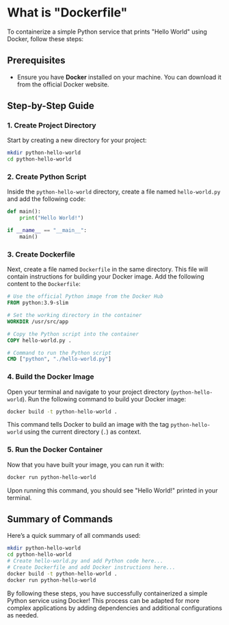 # What is "Dockerfile"

To containerize a simple Python service that prints "Hello World" using Docker, follow these steps:

## Prerequisites

- Ensure you have **Docker** installed on your machine. You can download it from the official Docker website.

## Step-by-Step Guide

### 1. Create Project Directory

Start by creating a new directory for your project:

```bash
mkdir python-hello-world
cd python-hello-world
```

### 2. Create Python Script

Inside the `python-hello-world` directory, create a file named `hello-world.py` and add the following code:

```python
def main():
    print("Hello World!")

if __name__ == "__main__":
    main()
```

### 3. Create Dockerfile

Next, create a file named `Dockerfile` in the same directory. This file will contain instructions for building your Docker image. Add the following content to the `Dockerfile`:

```dockerfile
# Use the official Python image from the Docker Hub
FROM python:3.9-slim

# Set the working directory in the container
WORKDIR /usr/src/app

# Copy the Python script into the container
COPY hello-world.py .

# Command to run the Python script
CMD ["python", "./hello-world.py"]
```

### 4. Build the Docker Image

Open your terminal and navigate to your project directory (`python-hello-world`). Run the following command to build your Docker image:

```bash
docker build -t python-hello-world .
```

This command tells Docker to build an image with the tag `python-hello-world` using the current directory (`.`) as context.

### 5. Run the Docker Container

Now that you have built your image, you can run it with:

```bash
docker run python-hello-world
```

Upon running this command, you should see "Hello World!" printed in your terminal.

## Summary of Commands

Here’s a quick summary of all commands used:

```bash
mkdir python-hello-world
cd python-hello-world
# Create hello-world.py and add Python code here...
# Create Dockerfile and add Docker instructions here...
docker build -t python-hello-world .
docker run python-hello-world
```

By following these steps, you have successfully containerized a simple Python service using Docker! This process can be adapted for more complex applications by adding dependencies and additional configurations as needed.
